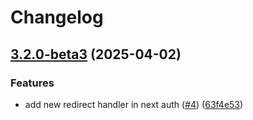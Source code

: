 # Changelog

## [3.2.0-beta3](https://github.com/BobanL/dibbs-ecr-viewer/compare/v3.1.0-beta3...v3.2.0-beta3) (2025-04-02)


### Features

* add new redirect handler in next auth ([#4](https://github.com/BobanL/dibbs-ecr-viewer/issues/4)) ([63f4e53](https://github.com/BobanL/dibbs-ecr-viewer/commit/63f4e538a172d9e3e88f9fb1592d442c3d6695f2))
